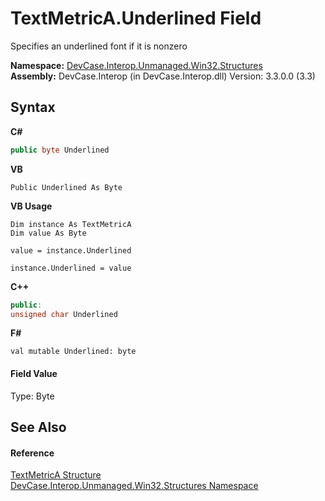 # TextMetricA.Underlined Field
 

Specifies an underlined font if it is nonzero

**Namespace:**&nbsp;<a href="N_DevCase_Interop_Unmanaged_Win32_Structures">DevCase.Interop.Unmanaged.Win32.Structures</a><br />**Assembly:**&nbsp;DevCase.Interop (in DevCase.Interop.dll) Version: 3.3.0.0 (3.3)

## Syntax

**C#**<br />
``` C#
public byte Underlined
```

**VB**<br />
``` VB
Public Underlined As Byte
```

**VB Usage**<br />
``` VB Usage
Dim instance As TextMetricA
Dim value As Byte

value = instance.Underlined

instance.Underlined = value
```

**C++**<br />
``` C++
public:
unsigned char Underlined
```

**F#**<br />
``` F#
val mutable Underlined: byte
```


#### Field Value
Type: Byte

## See Also


#### Reference
<a href="T_DevCase_Interop_Unmanaged_Win32_Structures_TextMetricA">TextMetricA Structure</a><br /><a href="N_DevCase_Interop_Unmanaged_Win32_Structures">DevCase.Interop.Unmanaged.Win32.Structures Namespace</a><br />
